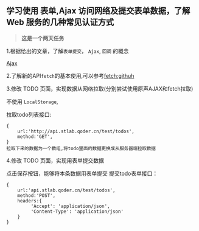 ## 学习使用 表单,Ajax 访问网络及提交表单数据，了解 Web 服务的几种常见认证方式

>**这是一个两天任务**

1.根据给出的文章，了解`表单提交`， `Ajax`, `回调` 的概念

[Ajax](http://www.liaoxuefeng.com/wiki/001434446689867b27157e896e74d51a89c25cc8b43bdb3000/001434499861493e7c35be5e0864769a2c06afb4754acc6000)

2.了解新的API`fetch`的基本使用,可以参考[fetch:githuh](https://github.com/github/fetch)

3.修改 TODO 页面，实现数据从网络拉取(分别尝试使用原声AJAX和fetch拉取)

不使用 `LocalStorage`,

拉取todo列表接口:
```
{
    url:'http://api.stlab.qoder.cn/test/todos',
    method:'GET',
}
拉取下来的数据为一个数组,将todo里面的数据更换成从服务器端拉取数据
```
4.修改 TODO 页面，实现用表单提交数据

点击保存按钮，能够将本条数据用表单提交
提交todo表单接口：
```
{
    url:'api.stlab.qoder.cn/test/todos',
    method:'POST',
    headers:{
         'Accept': 'application/json',
         'Content-Type': 'application/json'
    }
}

```
